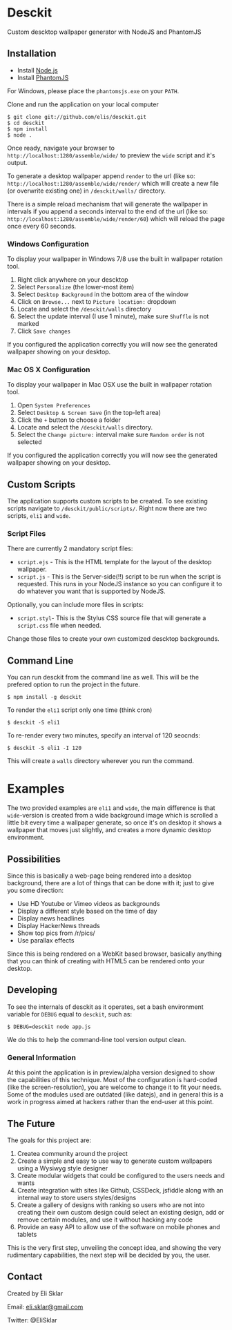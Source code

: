 # Desckit

Custom descktop wallpaper generator with NodeJS and PhantomJS

## Installation

 - Install [Node.js](http://nodejs.org/download/)
 - Install [PhantomJS](http://phantomjs.org/download.html)

For Windows, please place the `phantomsjs.exe` on your `PATH`.

Clone and run the application on your local computer

```shell
$ git clone git://github.com/elis/desckit.git
$ cd desckit
$ npm install
$ node .
```

Once ready, navigate your browser to `http://localhost:1280/assemble/wide/` to preview the `wide` script and it's output.

To generate a desktop wallpaper append `render` to the url (like so: `http://localhost:1280/assemble/wide/render/` which will create a new file (or overwrite existing one) in `/desckit/walls/` directory.

There is a simple reload mechanism that will generate the wallpaper in intervals if you append a seconds interval to the end of the url (like so: `http://localhost:1280/assemble/wide/render/60`) which will reload the page once every 60 seconds.

### Windows Configuration

To display your wallpaper in Windows 7/8 use the built in wallpaper rotation tool.

 1. Right click anywhere on your descktop
 2. Select `Personalize` (the lower-most item)
 3. Select `Desktop Background` in the bottom area of the window
 4. Click on `Browse...` next to `Picture location:` dropdown
 5. Locate and select the `/desckit/walls` directory
 6. Select the update interval (I use 1 minute), make sure `Shuffle` is not marked
 7. Click `Save changes`

If you configured the application correctly you will now see the generated wallpaper showing on your desktop.


### Mac OS X Configuration

To display your wallpaper in Mac OSX use the built in wallpaper rotation tool.

 1. Open `System Preferences`
 2. Select `Desktop & Screen Save` (in the top-left area)
 3. Click the `+` button to choose a folder
 4. Locate and select the `/desckit/walls` directory.
 5. Select the `Change picture:` interval make sure `Random order` is not selected

If you configured the application correctly you will now see the generated wallpaper showing on your desktop.


## Custom Scripts

The application supports custom scripts to be created. To see existing scripts navigate to `/desckit/public/scripts/`. Right now there are two scripts, `eli1` and `wide`.

### Script Files

There are currently 2 mandatory script files:

 - `script.ejs` - This is the HTML template for the layout of the desktop wallpaper.
 - `script.js` - This is the Server-side(!!) script to be run when the script is requested. This runs in your NodeJS instance so you can configure it to do whatever you want that is supported by NodeJS.

Optionally, you can include more files in scripts:

 - `script.styl`- This is the Stylus CSS source file that will generate a `script.css` file when needed.

Change those files to create your own customized descktop backgrounds.

## Command Line 

You can run desckit from the command line as well.  This will be the prefered option to run the project in the future.

```
$ npm install -g desckit
```

To render the `eli1` script only one time (think cron)

```
$ desckit -S eli1 
```

To re-render every two minutes, specify an interval of 120 seocnds:

```
$ desckit -S eli1 -I 120
```

This will create a `walls` directory wherever you run the command.


# Examples

The two provided examples are `eli1` and `wide`, the main difference is that `wide`-version is created from a wide background image which is scrolled a little bit every time a wallpaper generate, so once it's on desktop it shows a wallpaper that moves just slightly, and creates a more dynamic desktop environment.

## Possibilities

Since this is basically a web-page being rendered into a desktop background, there are a lot of things that can be done with it; just to give you some direction:

 - Use HD Youtube or Vimeo videos as backgrounds
 - Display a different style based on the time of day
 - Display news headlines
 - Display HackerNews threads
 - Show top pics from /r/pics/
 - Use parallax effects

Since this is being rendered on a WebKit based browser, basically anything that you can think of creating with HTML5 can be rendered onto your desktop.

## Developing 

To see the internals of desckit as it operates, set a bash environment variable for `DEBUG` equal to `desckit`, such as:

```
$ DEBUG=desckit node app.js
```

We do this to help the command-line tool version output clean.

### General Information

At this point the application is in preview/alpha version designed to show the capabilities of this technique. Most of the configuration is hard-coded (like the screen-resolution), you are welcome to change it to fit your needs. Some of the modules used are outdated (like datejs), and in general this is a work in progress aimed at hackers rather than the end-user at this point.

## The Future

The goals for this project are:

 1. Createa community around the project
 2. Create a simple and easy to use way to generate custom wallpapers using a Wysiwyg style designer
 3. Create modular widgets that could be configured to the users needs and wants
 4. Create integration with sites like Github, CSSDeck, jsfiddle along with an internal way to store users styles/designs
 5. Create a gallery of designs with ranking so users who are not into creating their own custom design could select an existing design, add or remove certain modules, and use it without hacking any code
 6. Provide an easy API to allow use of the software on mobile phones and tablets

This is the very first step, unveiling the concept idea, and showing the very rudimentary capabilities, the next step will be decided by you, the user.

## Contact

Created by Eli Sklar

Email: eli.sklar@gmail.com

Twitter: @EliSklar